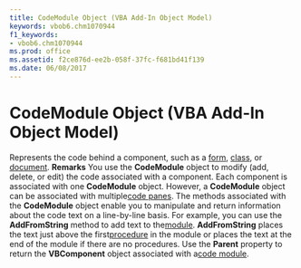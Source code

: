 ```yaml
---
title: CodeModule Object (VBA Add-In Object Model)
keywords: vbob6.chm1070944
f1_keywords:
- vbob6.chm1070944
ms.prod: office
ms.assetid: f2ce876d-ee2b-058f-37fc-f681bd41f139
ms.date: 06/08/2017
---
```



# CodeModule Object (VBA Add-In Object Model)



Represents the code behind a component, such as a [form](vbe-glossary.md), [class](vbe-glossary.md), or [document](vbe-glossary.md).
 **Remarks**
You use the **CodeModule** object to modify (add, delete, or edit) the code associated with a component.
Each component is associated with one **CodeModule** object. However, a **CodeModule** object can be associated with multiple[code panes](vbe-glossary.md).
The methods associated with the **CodeModule** object enable you to manipulate and return information about the code text on a line-by-line basis. For example, you can use the **AddFromString** method to add text to the[module](vbe-glossary.md). **AddFromString** places the text just above the first[procedure](vbe-glossary.md) in the module or places the text at the end of the module if there are no procedures.
Use the **Parent** property to return the **VBComponent** object associated with a[code module](vbe-glossary.md).


